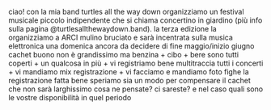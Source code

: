 ciao! con la mia band turtles all the way down organizziamo un festival musicale piccolo indipendente che si chiama concertino in giardino (più info sulla pagina @turtlesallthewaydown.band).
la terza edizione la organizziamo a ARCI mulino bruciato e sarà incentrata sulla musica elettronica una domenica ancora da decidere di fine maggio/inizio giugno  
cachet buono non è grandissimo ma benzina + cibo + bere sono tutti coperti + un qualcosa in più + vi registriamo bene multitraccia tutti i concerti + vi mandiamo mix registrazione + vi facciamo e mandiamo foto fighe
la registrazione fatta bene speriamo sia un modo per compensare il cachet che non sarà larghissimo
cosa ne pensate? ci sareste? e nel caso quali sono le vostre disponibilità in quel periodo